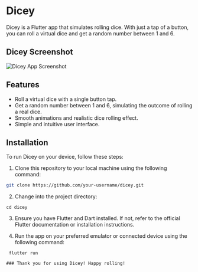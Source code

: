 # Dicey

  Dicey is a Flutter app that simulates rolling dice. With just a tap of a button, you can roll a virtual dice and get a random number between 1 and 6.

## Dicey Screenshot
  ![Dicey App Screenshot](/path/to/screenshot.png)
## Features
  - Roll a virtual dice with a single button tap.
  - Get a random number between 1 and 6, simulating the outcome of rolling a real dice.
  - Smooth animations and realistic dice rolling effect.
  - Simple and intuitive user interface.
  
## Installation
  To run Dicey on your device, follow these steps:

  1. Clone this repository to your local machine using the following command:
    
   ```bash
   git clone https://github.com/your-username/dicey.git
   ```
  2. Change into the project directory:
  
    cd dicey
   3. Ensure you have Flutter and Dart installed. If not, refer to the official Flutter 
       documentation or installation instructions.
  
   4. Run the app on your preferred emulator or connected device using the following command:
  ```
   flutter run

### Thank you for using Dicey! Happy rolling!
